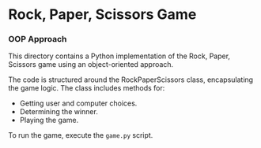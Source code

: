 # Rock, Paper, Scissors Game
### OOP Approach

This directory contains a Python implementation of the Rock, Paper, Scissors game using an object-oriented approach.

The code is structured around the RockPaperScissors class, encapsulating the game logic. The class includes methods for:
* Getting user and computer choices.
* Determining the winner.
* Playing the game.

To run the game, execute the `game.py` script.
